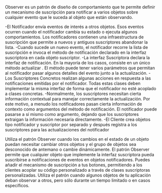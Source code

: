 Observer es un patrón de diseño de comportamiento que te permite definir un mecanismo de suscripción para notificar a
varios objetos sobre cualquier evento que le suceda al objeto que están observando.

-El Notificador envía eventos de interés a otros objetos. Esos eventos ocurren cuando el notificador cambia su estado o ejecuta algunos comportamientos. Los notificadores contienen una infraestructura de suscripción que permite a nuevos y antiguos suscriptores abandonar la lista.
-Cuando sucede un nuevo evento, el notificador recorre la lista de suscripción e invoca el método de notificación declarado en la interfaz suscriptora en cada objeto suscriptor.
-La interfaz Suscriptora declara la interfaz de notificación. En la mayoría de los casos, consiste en un único método
actualizar . El método puede tener varios parámetros que permitan al notificador pasar algunos detalles del evento junto
a la actualización.
-Los Suscriptores Concretos realizan algunas acciones en respuesta a las notificaciones emitidas por el notificador. Todas
estas clases deben implementar la misma interfaz de forma que el notificador no esté acoplado a clases concretas.
-Normalmente, los suscriptores necesitan cierta información contextual para manejar correctamente la actualización. Por
este motivo, a menudo los notificadores pasan cierta información de contexto como argumentos del método de notificación.
El notificador puede pasarse a sí mismo como argumento, dejando que los suscriptores extraigan la información necesaria
directamente.
-El Cliente crea objetos tipo notificador y suscriptor por separado y después registra a los suscriptores para las actualizaciones del notificador


Utiliza el patrón Observer cuando los cambios en el estado de un objeto puedan necesitar cambiar otros objetos y el grupo
de objetos sea desconocido de antemano o cambie dinámicamente.
El patrón Observer permite que cualquier objeto que implemente la interfaz suscriptora pueda suscribirse a notificaciones de eventos en objetos notificadores. Puedes añadir el mecanismo de suscripción a tus botones, permitiendo a los clientes acoplar su código personalizado a través de clases suscriptoras personalizadas.
Utiliza el patrón cuando algunos objetos de tu aplicación deban observar a otros, pero sólo durante un tiempo limitado
o en casos específicos.
